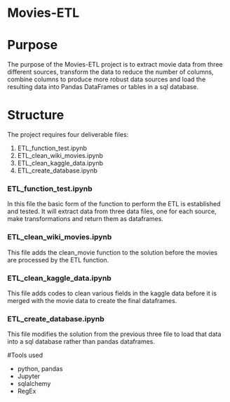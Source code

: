 # Movies-ETL
 
# Purpose

The purpose of the Movies-ETL project is to extract movie data from three different sources, transform the data to reduce the number of columns, combine columns to produce more robust data sources and load the resulting data into Pandas DataFrames or tables in a sql database.

# Structure

The project requires four deliverable files:

1. ETL_function_test.ipynb
2. ETL_clean_wiki_movies.ipynb
3. ETL_clean_kaggle_data.ipynb
4. ETL_create_database.ipynb

### ETL_function_test.ipynb
In this file the basic form of the function to perform the ETL is established and tested.  It will extract data from three data files, one for each source, make transformations and return them as dataframes.

### ETL_clean_wiki_movies.ipynb
This file adds the clean_movie function to the solution before the movies are processed by the ETL function.

### ETL_clean_kaggle_data.ipynb
This file adds codes to clean various fields in the kaggle data before it is merged with the movie data to create the final dataframes.

### ETL_create_database.ipynb
This file modifies the solution from the previous three file to load that data into a sql database rather than pandas dataframes. 

#Tools used
- python, pandas
- Jupyter
- sqlalchemy
- RegEx